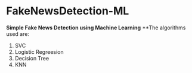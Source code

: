 # FakeNewsDetection-ML

**Simple Fake News Detection using Machine Learning**
**The algorithms used are:
1. SVC
2. Logistic Regreesion
3. Decision Tree
4. KNN
